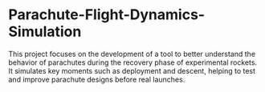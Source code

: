 # Parachute-Flight-Dynamics-Simulation
This project focuses on the development of a tool to better understand the behavior of parachutes during the recovery phase of experimental rockets. It simulates key moments such as deployment and descent, helping to test and improve parachute designs before real launches.
